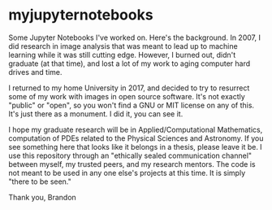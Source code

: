# myjupyternotebooks
Some Jupyter Notebooks I've worked on. Here's the background. In 2007, I did research in image analysis that was meant to lead up to 
machine learning while it was still cutting edge. However, I burned out, didn't graduate (at that time), and lost a lot of my 
work to aging computer hard drives and time.

I returned to my home University in 2017, and decided to try to resurrect some of my work with images in open source software. It's not 
exactly "public" or "open", so you won't find a GNU or MIT license on any of this. It's just there as a monument. I did it, you can 
see it.

I hope my graduate research will be in Applied/Computational Mathematics, computation of PDEs related to the Physical Sciences and Astronomy. If 
you see something here that looks like it belongs in a thesis, please leave it be. I use this repository through an "ethically sealed
communication channel" between myself, my trusted peers, and my research mentors. The code is not meant to be used in any one else's
projects at this time. It is simply "there to be seen."

Thank you,
Brandon
